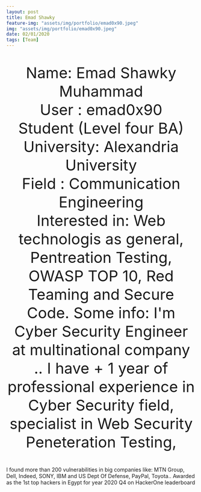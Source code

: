 ```yaml
---
layout: post
title: Emad Shawky 
feature-img: "assets/img/portfolio/emad0x90.jpeg"
img: "assets/img/portfolio/emad0x90.jpeg"
date: 02/01/2020
tags: [Team]
---
```


<p style ="text-align: center; font-size: 40px">
Name: Emad Shawky Muhammad <br/>
User : emad0x90 <br/>
Student (Level four BA) <br/>
University: Alexandria University <br/>
Field : Communication Engineering <br/>
Interested in: Web technologis as general, Pentreation Testing, OWASP TOP 10, Red Teaming and Secure Code.
Some info: I'm Cyber Security Engineer at multinational company ..
I have + 1 year of professional experience in Cyber Security field, specialist in Web Security Peneteration Testing, 
 
 I found more than 200 vulnerabilities in big companies like:
MTN Group, Dell, Indeed, SONY, IBM and US Dept Of Defense, PayPal, Toyota..
Awarded as the 1st top hackers in Egypt for year 2020 Q4 on HackerOne leaderboard
</p>
